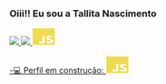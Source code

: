 ### Oiii!! Eu sou a Tallita Nascimento

<div>
  <a href="https://github.com/Talli-ns" >
  <img height='180em' src="https://github-readme-stats.vercel.app/api?username=talli-ns&show_icons=true&theme=dracula"/>
  <img height="180em" src="https://github-readme-stats.vercel.app/api/top-langs/?username=talli-ns&theme=dracula"/>
  <img aling="center" alt="Talli-js" height="30" width="40" src="https://raw.githubusercontent.com/devicons/devicon/master/icons/javascript/javascript-plain.svg">
</div>
<div style="display; inline-block"><br>
  -💻 Perfil em construção:
     
  <img aling="center" alt="Talli-js" height="30" width="40" src="https://raw.githubusercontent.com/devicons/devicon/master/icons/javascript/javascript-plain.svg">

</div>

<!--
**Talli-ns/talli-ns** is a ✨ _special_ ✨ repository because its `README.md` (this file) appears on your GitHub profile.

Here are some ideas to get you started:

- 🔭 I’m currently working on ...
- 🌱 I’m currently learning ...
- 👯 I’m looking to collaborate on ...
- 🤔 I’m looking for help with ...
- 💬 Ask me about ...
- 📫 How to reach me: ...
- 😄 Pronouns: ...
- ⚡ Fun fact: ...
-->
